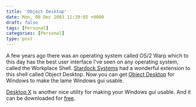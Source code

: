 ```yaml
---
title: 'Object Desktop'
date: Mon, 08 Dec 2003 11:39:05 +0000
draft: false
tags: [Personal]
categories: [Personal]
type: post
---
```


A few years ago there was an operating system called OS/2 Warp which to this day has the best user interface I've seen on any operating system, called the Workplace Shell. [Stardock Systems](http://www.stardock.com) had a wonderful extension to this shell called Object Desktop. Now you can get [Object Desktop](http://www.stardock.com/products/odnt/) for Windows to make the lame Windows gui usable.

[Desktop X](http://www.stardock.com/products/desktopx/) is another nice utility for making your Windows gui usable. And it can be downloaded for [free](http://www.stardock.com/products/desktopx/downloads.asp).